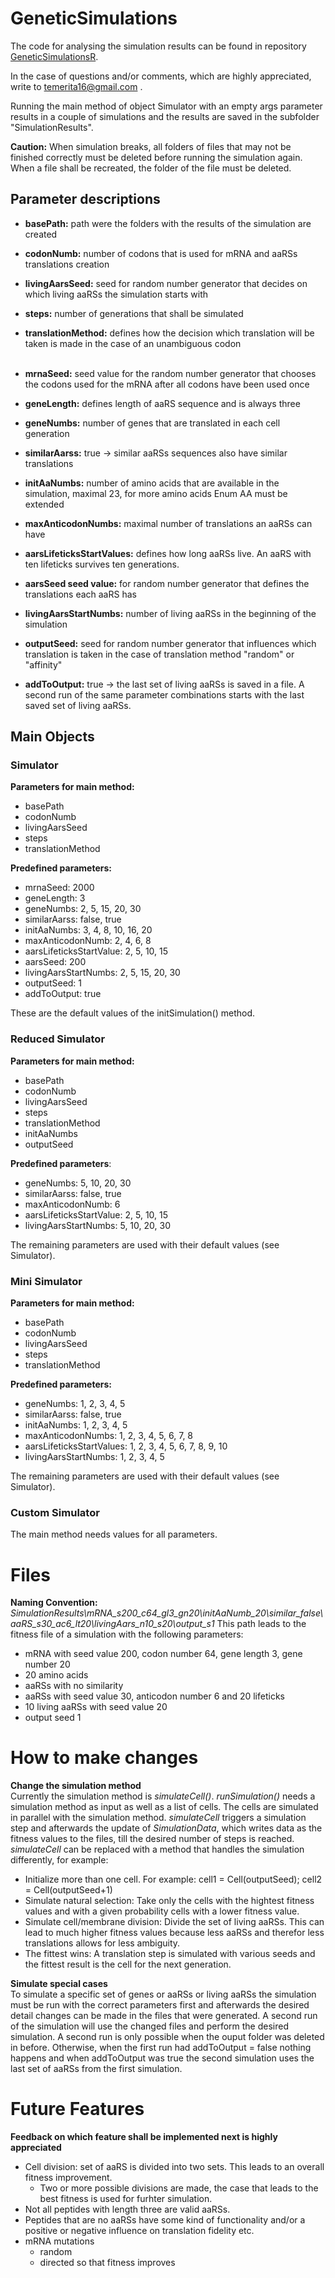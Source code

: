 # GeneticSimulations
The code for analysing the simulation results can be found in repository [GeneticSimulationsR](https://github.com/Thalla/GeneticSimulationsR).  

In the case of questions and/or comments, which are highly appreciated, write to temerita16@gmail.com .

Running the main method of object Simulator with an empty args parameter results in a couple of simulations and the results are saved in the subfolder "SimulationResults". 

**Caution:** When simulation breaks, all folders of files that may not be finished correctly must be deleted before running the simulation again. 
When a file shall be recreated, the folder of the file must be deleted.


## Parameter descriptions
- **basePath:** path were the folders with the results of the simulation are created
- **codonNumb:** number of codons that is used for mRNA and aaRSs translations creation
- **livingAarsSeed:** seed for random number generator that decides on which living aaRSs the simulation starts with
- **steps:** number of generations that shall be simulated
- **translationMethod:** defines how the decision which translation will be taken is made in the case of an unambiguous codon  
  </br>
  
- **mrnaSeed:** seed value for the random number generator that chooses the codons used for the mRNA after all codons have been used once
- **geneLength:** defines length of aaRS sequence and is always three
- **geneNumbs:** number of genes that are translated in each cell generation
- **similarAarss:** true -> similar aaRSs sequences also have similar translations
- **initAaNumbs:** number of amino acids that are available in the simulation, maximal 23, for more amino acids Enum AA must be extended
- **maxAnticodonNumbs:** maximal number of translations an aaRSs can have
- **aarsLifeticksStartValues:** defines how long aaRSs live. An aaRS with ten lifeticks survives ten generations.
- **aarsSeed seed value:** for random number generator that defines the translations each aaRS has
- **livingAarsStartNumbs:** number of living aaRSs in the beginning of the simulation
- **outputSeed:** seed for random number generator that influences which translation is taken in the case of translation method "random" or "affinity"
- **addToOutput:** true -> the last set of living aaRSs is saved in a file. A second run of the same parameter combinations starts with the last saved set of living aaRSs.


## Main Objects

### Simulator
**Parameters for main method:**
- basePath
- codonNumb
- livingAarsSeed
- steps
- translationMethod

**Predefined parameters:**
- mrnaSeed: 2000
- geneLength: 3
- geneNumbs: 2, 5, 15, 20, 30
- similarAarss: false, true
- initAaNumbs: 3, 4, 8, 10, 16, 20
- maxAnticodonNumb: 2, 4, 6, 8
- aarsLifeticksStartValue: 2, 5, 10, 15
- aarsSeed: 200
- livingAarsStartNumbs: 2, 5, 15, 20, 30
- outputSeed: 1
- addToOutput: true


These are the default values of the initSimulation() method.


### Reduced Simulator
**Parameters for main method:**
- basePath
- codonNumb
- livingAarsSeed
- steps
- translationMethod
- initAaNumbs
- outputSeed

**Predefined parameters**:
- geneNumbs: 5, 10, 20, 30
- similarAarss: false, true
- maxAnticodonNumb: 6
- aarsLifeticksStartValue: 2, 5, 10, 15
- livingAarsStartNumbs: 5, 10, 20, 30


The remaining parameters are used with their default values (see Simulator).


### Mini Simulator
**Parameters for main method:**
- basePath
- codonNumb
- livingAarsSeed
- steps
- translationMethod

**Predefined parameters:**
- geneNumbs: 1, 2, 3, 4, 5
- similarAarss: false, true
- initAaNumbs: 1, 2, 3, 4, 5
- maxAnticodonNumbs: 1, 2, 3, 4, 5, 6, 7, 8
- aarsLifeticksStartValues: 1, 2, 3, 4, 5, 6, 7, 8, 9, 10
- livingAarsStartNumbs: 1, 2, 3, 4, 5


The remaining parameters are used with their default values (see Simulator).


### Custom Simulator
The main method needs values for all parameters.

# Files
**Naming Convention:**  
*SimulationResults\mRNA_s200_c64_gl3_gn20\initAaNumb_20\similar_false\aaRS_s30_ac6_lt20\livingAars_n10_s20\output_s1*
This path leads to the fitness file of a simulation with the following parameters:
- mRNA with seed value 200, codon number 64, gene length 3, gene number 20
- 20 amino acids
- aaRSs with no similarity
- aaRSs with seed value 30, anticodon number 6 and 20 lifeticks
- 10 living aaRSs with seed value 20
- output seed 1

# How to make changes
**Change the simulation method**  
Currently the simulation method is *simulateCell()*. *runSimulation()* needs a simulation method as input as well as a list of cells. The cells are simulated in parallel with the simulation method. *simulateCell* triggers a simulation step and afterwards the update of *SimulationData*, which writes data as the fitness values to the files, till the desired number of steps is reached. *simulateCell* can be replaced with a method that handles the simulation differently, for example:
- Initialize more than one cell. For example: cell1 = Cell(outputSeed); cell2 = Cell(outputSeed+1)
- Simulate natural selection: Take only the cells with the hightest fitness values and with a given probability cells with a lower fitness value.
- Simulate cell/membrane division: Divide the set of living aaRSs. This can lead to much higher fitness values because less aaRSs and therefor less translations allows for less ambiguity.
- The fittest wins: A translation step is simulated with various seeds and the fittest result is the cell for the next generation.

**Simulate special cases**  
To simulate a specific set of genes or aaRSs or living aaRSs the simulation must be run with the correct parameters first and afterwards the desired detail changes can be made in the files that were generated. A second run of the simulation will use the changed files and perform the desired simulation. A second run is only possible when the ouput folder was deleted in before. Otherwise, when the first run had addToOutput = false nothing happens and when addToOutput was true the second simulation uses the last set of aaRSs from the first simulation.

# Future Features
**Feedback on which feature shall be implemented next is highly appreciated**
- Cell division: set of aaRS is divided into two sets. This leads to an overall fitness improvement.
  - Two or more possible divisions are made, the case that leads to the best fitness is used for furhter simulation.
- Not all peptides with length three are valid aaRSs. 
- Peptides that are no aaRSs have some kind of functionality and/or a positive or negative influence on translation fidelity etc.
- mRNA mutations
  - random
  - directed so that fitness improves
